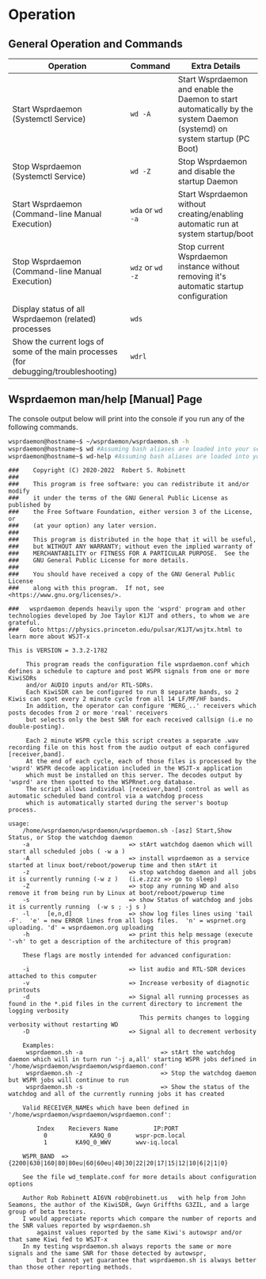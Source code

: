 # Operation

<show-structure/>

## General Operation and Commands

| Operation                                                                           | Command          | Extra Details                                                                                                           |
|-------------------------------------------------------------------------------------|------------------|-------------------------------------------------------------------------------------------------------------------------|
| Start Wsprdaemon (Systemctl Service)                                                | `wd -A`          | Start Wsprdaemon and enable the Daemon to start automatically by the system Daemon (systemd) on system startup (PC Boot) |
| Stop Wsprdaemon (Systemctl Service)                                                 | `wd -Z`          | Stop Wsprdaemon and disable the startup Daemon                                                                          |
| Start Wsprdaemon (Command-line Manual Execution)                                    | `wda` or `wd -a` | Start Wsprdaemon without creating/enabling automatic run at system startup/boot                                         |
| Stop Wsprdaemon (Command-line Manual Execution)                                     | `wdz` or `wd -z` | Stop current Wsprdaemon instance without removing it's automatic startup configuration                                  |
| Display status of all Wsprdaemon (related) processes                                | `wds`            |                                                                                                                         |
| Show the current logs of some of the main processes (for debugging/troubleshooting) | `wdrl`           ||





## Wsprdaemon man/help [Manual] Page

The console output below will print into the console if you run any of the following commands.

```bash
wsprdaemon@hostname~$ ~/wsprdaemon/wsprdaemon.sh -h 
wsprdaemon@hostname~$ wd #Assuming bash aliases are loaded into your session
wsprdaemon@hostname~$ wd-help #Assuming bash aliases are loaded into your session
```

```editorconfig
###    Copyright (C) 2020-2022  Robert S. Robinett
###
###    This program is free software: you can redistribute it and/or modify
###    it under the terms of the GNU General Public License as published by
###    the Free Software Foundation, either version 3 of the License, or
###    (at your option) any later version.
###
###    This program is distributed in the hope that it will be useful,
###    but WITHOUT ANY WARRANTY; without even the implied warranty of
###    MERCHANTABILITY or FITNESS FOR A PARTICULAR PURPOSE.  See the
###    GNU General Public License for more details.
###
###    You should have received a copy of the GNU General Public License
###    along with this program.  If not, see <https://www.gnu.org/licenses/>.

###   wsprdaemon depends heavily upon the 'wsprd' program and other technologies developed by Joe Taylor K1JT and others, to whom we are grateful.
###   Goto https://physics.princeton.edu/pulsar/K1JT/wsjtx.html to learn more about WSJT-x

This is VERSION = 3.3.2-1782

     This program reads the configuration file wsprdaemon.conf which defines a schedule to capture and post WSPR signals from one or more KiwiSDRs
     and/or AUDIO inputs and/or RTL-SDRs.
     Each KiwiSDR can be configured to run 8 separate bands, so 2 Kiwis can spot every 2 minute cycle from all 14 LF/MF/HF bands.
     In addition, the operator can configure 'MERG_..' receivers which posts decodes from 2 or more 'real' receivers
     but selects only the best SNR for each received callsign (i.e no double-posting).

     Each 2 minute WSPR cycle this script creates a separate .wav recording file on this host from the audio output of each configured [receiver,band].
     At the end of each cycle, each of those files is processed by the 'wsprd' WSPR decode application included in the WSJT-x application
     which must be installed on this server. The decodes output by 'wsprd' are then spotted to the WSPRnet.org database.
     The script allows individual [receiver,band] control as well as automatic scheduled band control via a watchdog process
     which is automatically started during the server's bootup process.

usage:
    /home/wsprdaemon/wsprdaemon/wsprdaemon.sh -[asz] Start,Show Status, or Stop the watchdog daemon
    -a                            => stArt watchdog daemon which will start all scheduled jobs ( -w a )
    -A                            => install wsprdaemon as a service started at linux boot/reboot/powerup time and then stArt it
    -z                            => stop watchdog daemon and all jobs it is currently running (-w z )   (i.e.zzzz => go to sleep)
    -Z                            => stop any running WD and also remove it from being run by Linux at boot/reboot/powerup time
    -s                            => show Status of watchdog and jobs it is currently running  (-w s ; -j s )
    -l     [e,n,d]                => show log files lines using 'tail -F'.  'e' = new ERROR lines from all logs files.  'n' = wsprnet.org uploading. 'd' = wsprdaemon.org uploading
    -h                            => print this help message (execute '-vh' to get a description of the architecture of this program)

    These flags are mostly intended for advanced configuration:

    -i                            => list audio and RTL-SDR devices attached to this computer
    -v                            => Increase verbosity of diagnotic printouts
    -d                            => Signal all running processes as found in the *.pid files in the current directory to increment the logging verbosity
                                     This permits changes to logging verbosity without restarting WD
    -D                            => Signal all to decrement verbosity

    Examples:
     wsprdaemon.sh -a                      => stArt the watchdog daemon which will in turn run '-j a,all' starting WSPR jobs defined in '/home/wsprdaemon/wsprdaemon/wsprdaemon.conf'
     wsprdaemon.sh -z                      => Stop the watchdog daemon but WSPR jobs will continue to run
     wsprdaemon.sh -s                      => Show the status of the watchdog and all of the currently running jobs it has created

    Valid RECEIVER_NAMEs which have been defined in '/home/wsprdaemon/wsprdaemon/wsprdaemon.conf':

        Index    Recievers Name          IP:PORT
          0            KA9Q_0       wspr-pcm.local
          1        KA9Q_0_WWV       wwv-iq.local

    WSPR_BAND  => {2200|630|160|80|80eu|60|60eu|40|30|22|20|17|15|12|10|6|2|1|0}

    See the file wd_template.conf for more details about configuration options

    Author Rob Robinett AI6VN rob@robinett.us   with help from John Seamons, the author of the KiwiSDR, Gwyn Griffths G3ZIL, and a large group of beta testers.
    I would appreciate reports which compare the number of reports and the SNR values reported by wsprdaemon.sh
        against values reported by the same Kiwi's autowspr and/or that same Kiwi fed to WSJT-x
    In my testing wsprdaemon.sh always reports the same or more signals and the same SNR for those detected by autowspr,
        but I cannot yet guarantee that wsprdaemon.sh is always better than those other reporting methods.
```